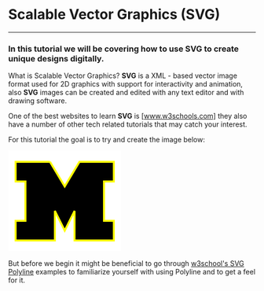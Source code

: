 # Scalable Vector Graphics (SVG)
___

### In this tutorial we will be covering how to use SVG to create unique designs digitally.

What is Scalable Vector Graphics?
**SVG** 
is a XML - based vector image format used for 2D graphics with support for
interactivity and animation, also **SVG** images can be created and edited
with any text editor and with drawing software.

One of the best websites to learn **SVG** is [www.w3schools.com] they also
have a number of other tech related tutorials that may catch your interest.

For this tutorial the goal is to try and create the image below:

![alt text](https://github.com/cpelchat/Digital-Concept-Tutorial/blob/master/SVG.PNG)

But before we begin it might be beneficial to go through [w3school's SVG Polyline]
examples to familiarize yourself with using Polyline and to get a feel for it.
  
[www.w3schools.com]: https://www.w3schools.com/
[w3school's SVG Polyline]: https://www.w3schools.com/graphics/svg_polyline.asp
